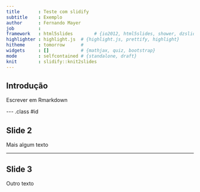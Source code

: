```yaml
---
title       : Teste com slidify
subtitle    : Exemplo
author      : Fernando Mayer
job         : 
framework   : html5slides        # {io2012, html5slides, shower, dzslides, ...}
highlighter : highlight.js  # {highlight.js, prettify, highlight}
hitheme     : tomorrow      # 
widgets     : []            # {mathjax, quiz, bootstrap}
mode        : selfcontained # {standalone, draft}
knit        : slidify::knit2slides
---
```


## Introdução

Escrever em Rmarkdown

--- .class #id 

## Slide 2

Mais algum texto

---

## Slide 3

Outro texto




